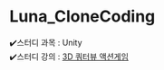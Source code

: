# Luna_CloneCoding

✔️스터디 과목 : Unity  
✔️스터디 강의 : [3D 쿼터뷰 액션게임](https://www.youtube.com/playlist?list=PLO-mt5Iu5TeYkrBzWKuTCl6IUm_bA6BKy)
